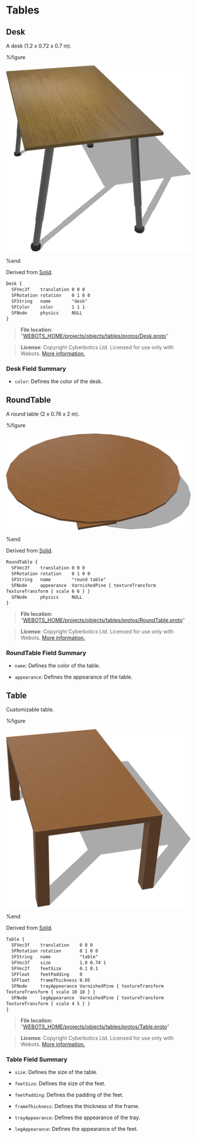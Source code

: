 # Tables

## Desk

A desk (1.2 x 0.72 x 0.7 m).

%figure

![Desk](images/objects/tables/Desk/model.thumbnail.png)

%end

Derived from [Solid](../reference/solid.md).

```
Desk {
  SFVec3f    translation 0 0 0
  SFRotation rotation    0 1 0 0
  SFString   name        "desk"
  SFColor    color       1 1 1
  SFNode     physics     NULL
}
```

> **File location**: "[WEBOTS\_HOME/projects/objects/tables/protos/Desk.proto](https://github.com/omichel/webots/tree/master/projects/objects/tables/protos/Desk.proto)"

> **License**: Copyright Cyberbotics Ltd. Licensed for use only with Webots.
[More information.](https://cyberbotics.com/webots_assets_license)

### Desk Field Summary

- `color`: Defines the color of the desk.

## RoundTable

A round table (2 x 0.76 x 2 m).

%figure

![RoundTable](images/objects/tables/RoundTable/model.thumbnail.png)

%end

Derived from [Solid](../reference/solid.md).

```
RoundTable {
  SFVec3f    translation 0 0 0
  SFRotation rotation    0 1 0 0
  SFString   name        "round table"
  SFNode     appearance  VarnishedPine { textureTransform TextureTransform { scale 6 6 } }
  SFNode     physics     NULL
}
```

> **File location**: "[WEBOTS\_HOME/projects/objects/tables/protos/RoundTable.proto](https://github.com/omichel/webots/tree/master/projects/objects/tables/protos/RoundTable.proto)"

> **License**: Copyright Cyberbotics Ltd. Licensed for use only with Webots.
[More information.](https://cyberbotics.com/webots_assets_license)

### RoundTable Field Summary

- `name`: Defines the color of the table.

- `appearance`: Defines the appearance of the table.

## Table

Customizable table.

%figure

![Table](images/objects/tables/Table/model.png)

%end

Derived from [Solid](../reference/solid.md).

```
Table {
  SFVec3f    translation    0 0 0
  SFRotation rotation       0 1 0 0
  SFString   name           "table"
  SFVec3f    size           1.8 0.74 1
  SFVec2f    feetSize       0.1 0.1
  SFFloat    feetPadding    0
  SFFloat    frameThickness 0.05
  SFNode     trayAppearance VarnishedPine { textureTransform TextureTransform { scale 10 10 } }
  SFNode     legAppearance  VarnishedPine { textureTransform TextureTransform { scale 4 5 } }
}
```

> **File location**: "[WEBOTS\_HOME/projects/objects/tables/protos/Table.proto](https://github.com/omichel/webots/tree/master/projects/objects/tables/protos/Table.proto)"

> **License**: Copyright Cyberbotics Ltd. Licensed for use only with Webots.
[More information.](https://cyberbotics.com/webots_assets_license)

### Table Field Summary

- `size`: Defines the size of the table.

- `feetSize`: Defines the size of the feet.

- `feetPadding`: Defines the padding of the feet.

- `frameThickness`: Defines the thickness of the frame.

- `trayAppearance`: Defines the appearance of the tray.

- `legAppearance`: Defines the appearance of the feet.

